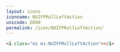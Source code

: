 ```yaml
---
layout: icons
iconname: NUIFPRollLeftAction
unicode: ED00
permalink: /icon/NUIFPRollLeftAction/
---
```


``` html
<i class="mi mi-NUIFPRollLeftAction"></i>
```
